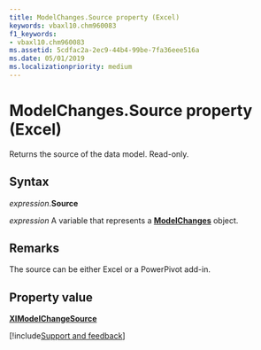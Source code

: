 ```yaml
---
title: ModelChanges.Source property (Excel)
keywords: vbaxl10.chm960083
f1_keywords:
- vbaxl10.chm960083
ms.assetid: 5cdfac2a-2ec9-44b4-99be-7fa36eee516a
ms.date: 05/01/2019
ms.localizationpriority: medium
---
```



# ModelChanges.Source property (Excel)

Returns the source of the data model. Read-only. 


## Syntax

_expression_.**Source**

_expression_ A variable that represents a **[ModelChanges](Excel.modelchanges.md)** object.


## Remarks

The source can be either Excel or a PowerPivot add-in.


## Property value

**[XlModelChangeSource](excel.xlmodelchangesource.md)**




[!include[Support and feedback](~/includes/feedback-boilerplate.md)]